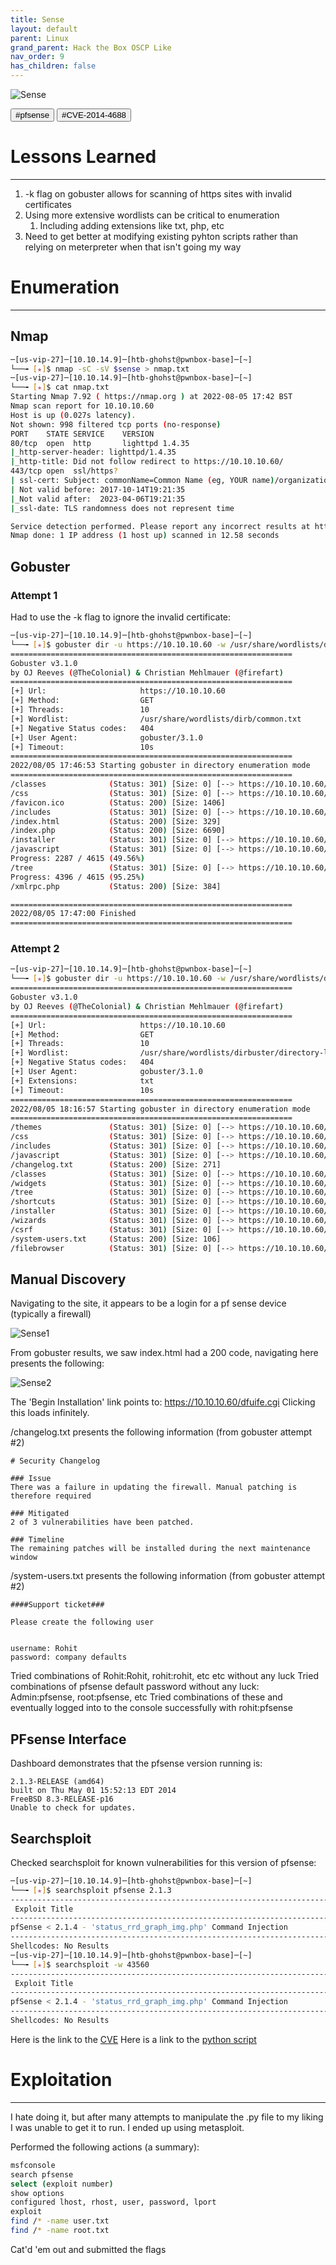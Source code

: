 ```yaml
---
title: Sense
layout: default
parent: Linux
grand_parent: Hack the Box OSCP Like
nav_order: 9
has_children: false
---
```

![Sense](images/Sense.png)

<button type="button" name="button" class="btn">#pfsense </button>
<button type="button" name="button" class="btn">#CVE-2014-4688</button>

# Lessons Learned
---
1. -k flag on gobuster allows for scanning of https sites with invalid certificates
2. Using more extensive wordlists can be critical to enumeration
	1. Including adding extensions like txt, php, etc
3. Need to get better at modifying existing pyhton scripts rather than relying on meterpreter when that isn't going my way

# Enumeration
---

## Nmap

```bash
─[us-vip-27]─[10.10.14.9]─[htb-ghohst@pwnbox-base]─[~]
└──╼ [★]$ nmap -sC -sV $sense > nmap.txt
─[us-vip-27]─[10.10.14.9]─[htb-ghohst@pwnbox-base]─[~]
└──╼ [★]$ cat nmap.txt
Starting Nmap 7.92 ( https://nmap.org ) at 2022-08-05 17:42 BST
Nmap scan report for 10.10.10.60
Host is up (0.027s latency).
Not shown: 998 filtered tcp ports (no-response)
PORT    STATE SERVICE    VERSION
80/tcp  open  http       lighttpd 1.4.35
|_http-server-header: lighttpd/1.4.35
|_http-title: Did not follow redirect to https://10.10.10.60/
443/tcp open  ssl/https?
| ssl-cert: Subject: commonName=Common Name (eg, YOUR name)/organizationName=CompanyName/stateOrProvinceName=Somewhere/countryName=US
| Not valid before: 2017-10-14T19:21:35
|_Not valid after:  2023-04-06T19:21:35
|_ssl-date: TLS randomness does not represent time

Service detection performed. Please report any incorrect results at https://nmap.org/submit/ .
Nmap done: 1 IP address (1 host up) scanned in 12.58 seconds
```

## Gobuster
### Attempt 1
Had to use the -k flag to ignore the invalid certificate:
```bash
─[us-vip-27]─[10.10.14.9]─[htb-ghohst@pwnbox-base]─[~]
└──╼ [★]$ gobuster dir -u https://10.10.10.60 -w /usr/share/wordlists/dirb/common.txt -k
===============================================================
Gobuster v3.1.0
by OJ Reeves (@TheColonial) & Christian Mehlmauer (@firefart)
===============================================================
[+] Url:                     https://10.10.10.60
[+] Method:                  GET
[+] Threads:                 10
[+] Wordlist:                /usr/share/wordlists/dirb/common.txt
[+] Negative Status codes:   404
[+] User Agent:              gobuster/3.1.0
[+] Timeout:                 10s
===============================================================
2022/08/05 17:46:53 Starting gobuster in directory enumeration mode
===============================================================
/classes              (Status: 301) [Size: 0] [--> https://10.10.10.60/classes/]
/css                  (Status: 301) [Size: 0] [--> https://10.10.10.60/css/]    
/favicon.ico          (Status: 200) [Size: 1406]                                
/includes             (Status: 301) [Size: 0] [--> https://10.10.10.60/includes/]
/index.html           (Status: 200) [Size: 329]                                  
/index.php            (Status: 200) [Size: 6690]                                 
/installer            (Status: 301) [Size: 0] [--> https://10.10.10.60/installer/]
/javascript           (Status: 301) [Size: 0] [--> https://10.10.10.60/javascript/]
Progress: 2287 / 4615 (49.56%)                                                  Progress: 2457 / 4615 (53.24%)                                                  Progress: 2834 / 4615 (61.41%)                                                  Progress: 3169 / 4615 (68.67%)                                                  Progress: 3353 / 4615 (72.65%)                                                  Progress: 3672 / 4615 (79.57%)                                                  Progress: 4034 / 4615 (87.41%)                                                  /themes               (Status: 301) [Size: 0] [--> https://10.10.10.60/themes/]    
/tree                 (Status: 301) [Size: 0] [--> https://10.10.10.60/tree/]      
Progress: 4396 / 4615 (95.25%)                                                  /widgets              (Status: 301) [Size: 0] [--> https://10.10.10.60/widgets/]   
/xmlrpc.php           (Status: 200) [Size: 384]                                    

===============================================================
2022/08/05 17:47:00 Finished
===============================================================
```

### Attempt 2
```bash
─[us-vip-27]─[10.10.14.9]─[htb-ghohst@pwnbox-base]─[~]
└──╼ [★]$ gobuster dir -u https://10.10.10.60 -w /usr/share/wordlists/dirbuster/directory-list-2.3-medium.txt -k -x txt
===============================================================
Gobuster v3.1.0
by OJ Reeves (@TheColonial) & Christian Mehlmauer (@firefart)
===============================================================
[+] Url:                     https://10.10.10.60
[+] Method:                  GET
[+] Threads:                 10
[+] Wordlist:                /usr/share/wordlists/dirbuster/directory-list-2.3-medium.txt
[+] Negative Status codes:   404
[+] User Agent:              gobuster/3.1.0
[+] Extensions:              txt
[+] Timeout:                 10s
===============================================================
2022/08/05 18:16:57 Starting gobuster in directory enumeration mode
===============================================================
/themes               (Status: 301) [Size: 0] [--> https://10.10.10.60/themes/]
/css                  (Status: 301) [Size: 0] [--> https://10.10.10.60/css/]   
/includes             (Status: 301) [Size: 0] [--> https://10.10.10.60/includes/]
/javascript           (Status: 301) [Size: 0] [--> https://10.10.10.60/javascript/]
/changelog.txt        (Status: 200) [Size: 271]                                    
/classes              (Status: 301) [Size: 0] [--> https://10.10.10.60/classes/]   
/widgets              (Status: 301) [Size: 0] [--> https://10.10.10.60/widgets/]   
/tree                 (Status: 301) [Size: 0] [--> https://10.10.10.60/tree/]      
/shortcuts            (Status: 301) [Size: 0] [--> https://10.10.10.60/shortcuts/]
/installer            (Status: 301) [Size: 0] [--> https://10.10.10.60/installer/]
/wizards              (Status: 301) [Size: 0] [--> https://10.10.10.60/wizards/]   
/csrf                 (Status: 301) [Size: 0] [--> https://10.10.10.60/csrf/]      
/system-users.txt     (Status: 200) [Size: 106]                                    
/filebrowser          (Status: 301) [Size: 0] [--> https://10.10.10.60/filebrowser/]
```

## Manual Discovery
Navigating to the site, it appears to be a login for a pf sense device (typically a firewall)

![Sense1](images/Sense1.png)

From gobuster results, we saw index.html had a 200 code, navigating here presents the following:

![Sense2](images/Sense2.png)

The 'Begin Installation' link points to: https://10.10.10.60/dfuife.cgi
Clicking this loads infinitely.

/changelog.txt presents the following information (from gobuster attempt #2)
```
# Security Changelog

### Issue
There was a failure in updating the firewall. Manual patching is therefore required

### Mitigated
2 of 3 vulnerabilities have been patched.

### Timeline
The remaining patches will be installed during the next maintenance window
```

/system-users.txt presents the following information (from gobuster attempt #2)
```
####Support ticket###

Please create the following user


username: Rohit
password: company defaults
```

Tried combinations of Rohit:Rohit, rohit:rohit, etc etc without any luck
Tried combinations of pfsense default password without any luck: Admin:pfsense, root:pfsense, etc
Tried combinations of these and eventually logged into to the console successfully with rohit:pfsense

## PFsense Interface
Dashboard demonstrates that the pfsense version running is:
```
2.1.3-RELEASE (amd64)
built on Thu May 01 15:52:13 EDT 2014
FreeBSD 8.3-RELEASE-p16
Unable to check for updates.
```

## Searchsploit
Checked searchsploit for known vulnerabilities for this version of pfsense:
```bash
─[us-vip-27]─[10.10.14.9]─[htb-ghohst@pwnbox-base]─[~]
└──╼ [★]$ searchsploit pfsense 2.1.3
-------------------------------------------------------------------------------------------------------- ---------------------------------
 Exploit Title                                                                                          |  Path
-------------------------------------------------------------------------------------------------------- ---------------------------------
pfSense < 2.1.4 - 'status_rrd_graph_img.php' Command Injection                                          | php/webapps/43560.py
-------------------------------------------------------------------------------------------------------- ---------------------------------
Shellcodes: No Results
─[us-vip-27]─[10.10.14.9]─[htb-ghohst@pwnbox-base]─[~]
└──╼ [★]$ searchsploit -w 43560
--------------------------------------------------------------------------------------------- --------------------------------------------
 Exploit Title                                                                               |  URL
--------------------------------------------------------------------------------------------- --------------------------------------------
pfSense < 2.1.4 - 'status_rrd_graph_img.php' Command Injection                               | https://www.exploit-db.com/exploits/43560
--------------------------------------------------------------------------------------------- --------------------------------------------
Shellcodes: No Results
```

Here is the link to the [CVE](https://nvd.nist.gov/vuln/detail/CVE-2014-4688)
Here is a link to the [python script](https://www.exploit-db.com/exploits/43560)

# Exploitation
---
I hate doing it, but after many attempts to manipulate the .py file to my liking I was unable to get it to run. I ended up using metasploit.

Performed the following actions (a summary):
```bash
msfconsole
search pfsense
select (exploit number)
show options
configured lhost, rhost, user, password, lport
exploit
find /* -name user.txt
find /* -name root.txt
```

Cat'd 'em out and submitted the flags
